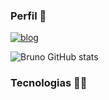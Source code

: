 ### Perfil 🖖

[![blog](https://img.shields.io/badge/Instagram-E4405F?style=for-the-badge&logo=instagram&logoColor=white)](https://www.instagram.com/fernandes.dev.py/)

![Bruno GitHub stats](https://github-readme-stats.vercel.app/api?username=xBrunodevx&show_icons=true&theme=default#gh-highcontrast-mode-only)





### Tecnologias 👨‍💻
<div style="display: inline_block"><br/>

</div>
